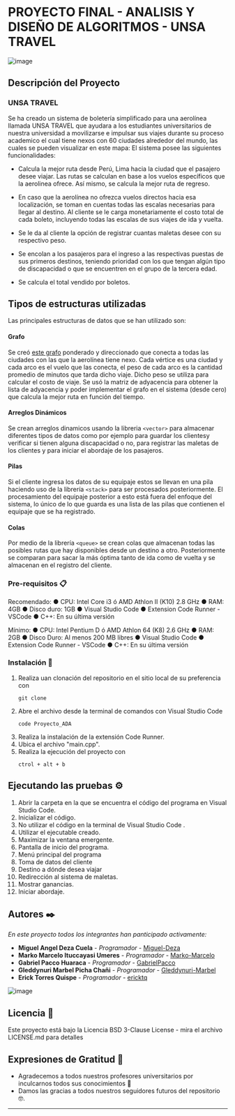 # PROYECTO FINAL - ANALISIS Y DISEÑO DE ALGORITMOS - UNSA TRAVEL

![image](https://user-images.githubusercontent.com/78099176/182054996-f4ea91e8-59e3-4cd6-b154-839c4ac45ee5.png)


## Descripción del Proyecto

### UNSA TRAVEL

Se ha creado un sistema de boletería simplificado para una aerolínea llamada UNSA TRAVEL que ayudara a los estudiantes universitarios de nuestra universidad a movilizarse e impulsar sus viajes durante su proceso academico el cual tiene nexos con 60 ciudades alrededor del mundo, las cuales se pueden visualizar en este mapa: 
El sistema posee las siguientes funcionalidades:

- Calcula la mejor ruta desde Perú, Lima hacia la ciudad que el pasajero desee viajar. Las rutas se calculan en base a los vuelos específicos que la aerolinea ofrece. Así mismo, se calcula la mejor ruta de regreso.

- En caso que la aerolínea no ofrezca vuelos directos hacia esa localización, se toman en cuentas todas las escalas necesarias para llegar al destino. Al cliente se le carga monetariamente el costo total de cada boleto, incluyendo todas las escalas de sus viajes de ida y vuelta.

 - Se le da al cliente la opción de registrar cuantas maletas desee con su respectivo peso.
 
- Se encolan a los pasajeros para el ingreso a las respectivas puestas de sus primeros destinos, teniendo prioridad con los que tengan algún tipo de discapacidad o que se encuentren en el grupo de la tercera edad.

- Se calcula el total vendido por boletos.


## Tipos de estructuras utilizadas

Las principales estructuras de datos que se han utilizado son: 

#### Grafo

Se creó [este grafo](http://graphonline.ru/en/?graph=NPvTxAfWDBTwNwpb) ponderado y direccionado que conecta a todas las ciudades con las que la aerolínea tiene nexo. Cada vértice es una ciudad y cada arco es el vuelo que las conecta, el peso de cada arco es la cantidad promedio de minutos que tarda dicho viaje. Dicho peso se utiliza para calcular el costo de viaje. Se usó la matriz de adyacencia para obtener la lista de adyacencia y poder implementar el grafo en el sistema (desde cero) que calcula la mejor ruta en función del tiempo.

#### Arreglos Dinámicos

Se crean arreglos dinamicos usando la libreria `<vector>` para almacenar diferentes tipos de datos como por ejemplo para guardar los clientesy verificar si tienen alguna discapacidad o no, para registrar las maletas de los clientes y para iniciar el abordaje de los pasajeros. 

#### Pilas 

Si el cliente ingresa los datos de su equipaje estos se llevan en una pila haciendo uso de la librería `<stack>` para ser procesados posteriormente. El procesamiento del equipaje posterior a esto está fuera del enfoque del sistema, lo único de lo que guarda es una lista de las pilas que contienen el equipaje que se ha registrado.

#### Colas

Por medio de la librería `<queue>` se crean colas que almacenan todas las posibles rutas que hay disponibles desde un destino a otro. Posteriormente se comparan para sacar la más óptima tanto de ida como de vuelta y se almacenan en el registro del cliente.


### Pre-requisitos 📋

Recomendado:
● CPU: Intel Core i3 ó AMD Athlon II (K10) 2.8 GHz
● RAM: 4GB
● Disco duro: 1GB
● Visual Studio Code
● Extension Code Runner - VSCode
● C++: En su última versión

Mínimo:
● CPU: Intel Pentium D ó AMD Athlon 64 (K8) 2.6 GHz
● RAM: 2GB
● Disco Duro: Al menos 200 MB libres
● Visual Studio Code
● Extension Code Runner - VSCode
● C++: En su última versión

### Instalación 🔧

1. Realiza uan clonación del repositorio en el sitio local de su preferencia con
    ```
    git clone
    ```
2. Abre el archivo desde la terminal de comandos con Visual Studio Code
     ```
    code Proyecto_ADA
    ```
3. Realiza la instalación de la extensión Code Runner.
4. Ubica el archivo "main.cpp".
5. Realiza la ejecución del proyecto con
    ```
    ctrol + alt + b
    ```

## Ejecutando las pruebas ⚙️

1. Abrir la carpeta en la que se encuentra el código del programa en Visual Studio Code.
2. Inicializar el código.
3. No utilizar el código en la terminal de Visual Studio Code .
4. Utilizar el ejecutable creado.
5. Maximizar la ventana emergente.
6. Pantalla de inicio del programa.
7. Menú principal del programa
8. Toma de datos del cliente
9. Destino a dónde desea viajar
10. Redirección al sistema de maletas.
11. Mostrar ganancias.
12. Iniciar abordaje.



## Autores ✒️

_En este proyecto todos los integrantes han panticipado activamente:_

* **Miguel Angel Deza Cuela** - *Programador* - [Miguel-Deza](https://github.com/Miguel-Deza)
* **Marko Marcelo Ituccayasi Umeres** - *Programador* - [Marko-Marcelo](https://github.com/MarkoMarcelo)
* **Gabriel Pacco Huaraca** - *Programador* - [GabrielPacco](https://github.com/GabrielPacco)
* **Gleddynuri Marbel Picha Chañi** - *Programador* - [Gleddynuri-Marbel](https://github.com/Gleddynuri-Marbel)
* **Erick Torres Quispe** - *Programador* - [ericktq](https://github.com/ericktq)

![image](https://user-images.githubusercontent.com/78099176/182055449-775ba12b-68ab-4f00-8b3c-ca2281404fbf.png)



## Licencia 📄
Este proyecto está bajo la Licencia BSD 3-Clause License - mira el archivo LICENSE.md para detalles
## Expresiones de Gratitud 🎁

* Agradecemos a todos nuestros profesores universitarios por inculcarnos todos sus conocimientos 📢
* Damos las gracias a todos nuestros seguidores futuros del repositorio 🤓.




---

